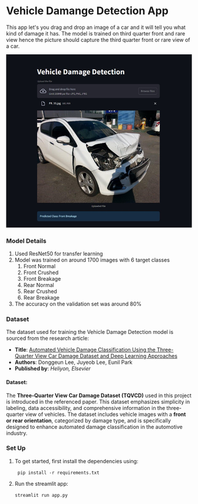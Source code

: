 # Vehicle Damange Detection App

This app let's you drag and drop an image of a car and it will tell you what kind of damage it has.
The model is trained on third quarter front and rare view hence the picture should capture the third quarter front or rare view of a car. 

![app](app_screenshot.jpg)

### Model Details
1. Used ResNet50 for transfer learning
2. Model was trained on around 1700 images with 6 target classes
   1. Front Normal
   1. Front Crushed
   1. Front Breakage
   1. Rear Normal
   1. Rear Crushed
   1. Rear Breakage
9. The accuracy on the validation set was around 80%

### Dataset

The dataset used for training the Vehicle Damage Detection model is sourced from the research article:

- **Title**: [Automated Vehicle Damage Classification Using the Three-Quarter View Car Damage Dataset and Deep Learning Approaches](https://www.sciencedirect.com/science/article/pii/S2405844024100473)
- **Authors**: Donggeun Lee, Juyeob Lee, Eunil Park
- **Published by**: *Heliyon, Elsevier*

#### Dataset:
The **Three-Quarter View Car Damage Dataset (TQVCD)** used in this project is introduced in the referenced paper. This dataset emphasizes simplicity in labeling, data accessibility, and comprehensive information in the three-quarter view of vehicles. The dataset includes vehicle images with a **front or rear orientation**, categorized by damage type, and is specifically designed to enhance automated damage classification in the automotive industry.


### Set Up

1. To get started, first install the dependencies using:
    ```commandline
     pip install -r requirements.txt
    ```
   
2. Run the streamlit app:
   ```commandline
   streamlit run app.py
